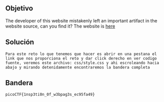 ## Objetivo
The developer of this website mistakenly left an important artifact in the website source, can you find it? The website is [here](http://saturn.picoctf.net:63978/)
## Solución
```
Para este reto lo que tenemos que hacer es abrir en una pestana el link que nos proporciona el reto y dar click derecho en ver codigo fuente, veremos este archivo: css/style.css y ahi escroleando hacia abajo y mirando detenidamente encontraremos la bandera completa
```
## Bandera
```
picoCTF{1nsp3ti0n_0f_w3bpag3s_ec95fa49}
```